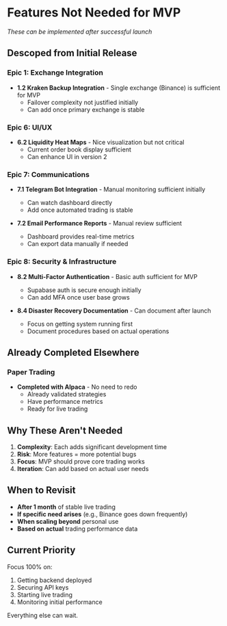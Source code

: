 # Features Not Needed for MVP
*These can be implemented after successful launch*

## Descoped from Initial Release

### Epic 1: Exchange Integration
- **1.2 Kraken Backup Integration** - Single exchange (Binance) is sufficient for MVP
  - Failover complexity not justified initially
  - Can add once primary exchange is stable

### Epic 6: UI/UX
- **6.2 Liquidity Heat Maps** - Nice visualization but not critical
  - Current order book display sufficient
  - Can enhance UI in version 2

### Epic 7: Communications
- **7.1 Telegram Bot Integration** - Manual monitoring sufficient initially
  - Can watch dashboard directly
  - Add once automated trading is stable

- **7.2 Email Performance Reports** - Manual review sufficient
  - Dashboard provides real-time metrics
  - Can export data manually if needed

### Epic 8: Security & Infrastructure
- **8.2 Multi-Factor Authentication** - Basic auth sufficient for MVP
  - Supabase auth is secure enough initially
  - Can add MFA once user base grows

- **8.4 Disaster Recovery Documentation** - Can document after launch
  - Focus on getting system running first
  - Document procedures based on actual operations

## Already Completed Elsewhere

### Paper Trading
- **Completed with Alpaca** - No need to redo
  - Already validated strategies
  - Have performance metrics
  - Ready for live trading

## Why These Aren't Needed

1. **Complexity**: Each adds significant development time
2. **Risk**: More features = more potential bugs
3. **Focus**: MVP should prove core trading works
4. **Iteration**: Can add based on actual user needs

## When to Revisit

- **After 1 month** of stable live trading
- **If specific need arises** (e.g., Binance goes down frequently)
- **When scaling beyond** personal use
- **Based on actual** trading performance data

## Current Priority

Focus 100% on:
1. Getting backend deployed
2. Securing API keys
3. Starting live trading
4. Monitoring initial performance

Everything else can wait.